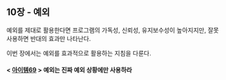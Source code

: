 ## 10장 - 예외

예외를 제대로 활용한다면 프로그램의 가독성, 신뢰성, 유지보수성이 높아지지만, 잘못 사용하면 반대의 효과만 나타난다.

이번 장에서는 예외를 효과적으로 활용하는 지침을 다룬다.

#### < [아이템69](https://github.com/ziippy/EffectiveJava/tree/master/src/chapter10/item69) > 예외는 진짜 예외 상황에만 사용하라
